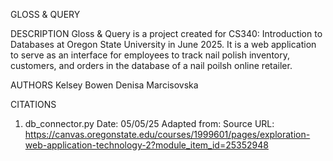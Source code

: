 GLOSS & QUERY

DESCRIPTION
Gloss & Query is a project created for CS340: Introduction to Databases at Oregon State University in June 2025.
It is a web application to serve as an interface for employees to track nail polish inventory, customers, and orders in the database of a nail poilsh online retailer.

AUTHORS
Kelsey Bowen
Denisa Marcisovska

CITATIONS
1. db_connector.py
Date: 05/05/25
Adapted from:
Source URL: https://canvas.oregonstate.edu/courses/1999601/pages/exploration-web-application-technology-2?module_item_id=25352948
